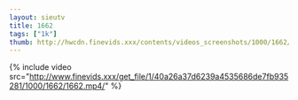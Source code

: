 ```yaml
--- 
layout: sieutv
title: 1662
tags: ["1k"]
thumb: http://hwcdn.finevids.xxx/contents/videos_screenshots/1000/1662/preview.mp4.jpg
---
```

{% include video src="http://www.finevids.xxx/get_file/1/40a26a37d6239a4535686de7fb935281/1000/1662/1662.mp4/" %} 

